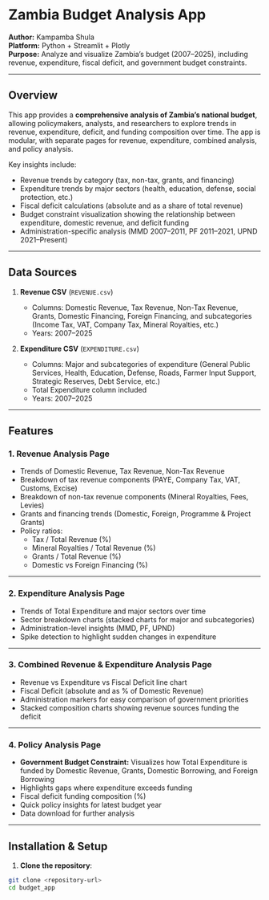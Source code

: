 # Zambia Budget Analysis App

**Author:** Kampamba Shula  
**Platform:** Python + Streamlit + Plotly  
**Purpose:** Analyze and visualize Zambia’s budget (2007–2025), including revenue, expenditure, fiscal deficit, and government budget constraints.  

---

## Overview

This app provides a **comprehensive analysis of Zambia’s national budget**, allowing policymakers, analysts, and researchers to explore trends in revenue, expenditure, deficit, and funding composition over time. The app is modular, with separate pages for revenue, expenditure, combined analysis, and policy analysis.  

Key insights include:  

- Revenue trends by category (tax, non-tax, grants, and financing)  
- Expenditure trends by major sectors (health, education, defense, social protection, etc.)  
- Fiscal deficit calculations (absolute and as a share of total revenue)  
- Budget constraint visualization showing the relationship between expenditure, domestic revenue, and deficit funding  
- Administration-specific analysis (MMD 2007–2011, PF 2011–2021, UPND 2021–Present)  

---

## Data Sources

1. **Revenue CSV** (`REVENUE.csv`)  
   - Columns: Domestic Revenue, Tax Revenue, Non-Tax Revenue, Grants, Domestic Financing, Foreign Financing, and subcategories (Income Tax, VAT, Company Tax, Mineral Royalties, etc.)  
   - Years: 2007–2025  

2. **Expenditure CSV** (`EXPENDITURE.csv`)  
   - Columns: Major and subcategories of expenditure (General Public Services, Health, Education, Defense, Roads, Farmer Input Support, Strategic Reserves, Debt Service, etc.)  
   - Total Expenditure column included  
   - Years: 2007–2025  

---

## Features

### 1. Revenue Analysis Page

- Trends of Domestic Revenue, Tax Revenue, Non-Tax Revenue  
- Breakdown of tax revenue components (PAYE, Company Tax, VAT, Customs, Excise)  
- Breakdown of non-tax revenue components (Mineral Royalties, Fees, Levies)  
- Grants and financing trends (Domestic, Foreign, Programme & Project Grants)  
- Policy ratios:
  - Tax / Total Revenue (%)  
  - Mineral Royalties / Total Revenue (%)  
  - Grants / Total Revenue (%)  
  - Domestic vs Foreign Financing (%)  

---

### 2. Expenditure Analysis Page

- Trends of Total Expenditure and major sectors over time  
- Sector breakdown charts (stacked charts for major and subcategories)  
- Administration-level insights (MMD, PF, UPND)  
- Spike detection to highlight sudden changes in expenditure  

---

### 3. Combined Revenue & Expenditure Analysis Page

- Revenue vs Expenditure vs Fiscal Deficit line chart  
- Fiscal Deficit (absolute and as % of Domestic Revenue)  
- Administration markers for easy comparison of government priorities  
- Stacked composition charts showing revenue sources funding the deficit  

---

### 4. Policy Analysis Page

- **Government Budget Constraint:** Visualizes how Total Expenditure is funded by Domestic Revenue, Grants, Domestic Borrowing, and Foreign Borrowing  
- Highlights gaps where expenditure exceeds funding  
- Fiscal deficit funding composition (%)  
- Quick policy insights for latest budget year  
- Data download for further analysis  

---

## Installation & Setup

1. **Clone the repository**:

```bash
git clone <repository-url>
cd budget_app